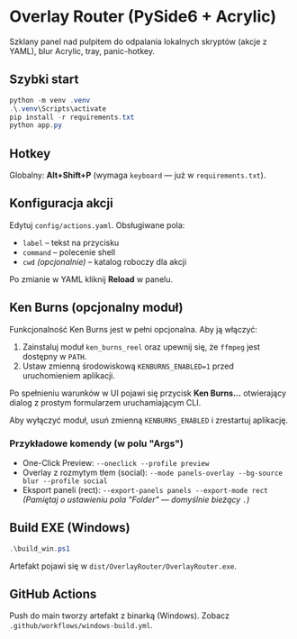 
# Overlay Router (PySide6 + Acrylic)

Szklany panel nad pulpitem do odpalania lokalnych skryptów (akcje z YAML), blur Acrylic, tray, panic-hotkey.

## Szybki start
```powershell
python -m venv .venv
.\.venv\Scripts\activate
pip install -r requirements.txt
python app.py
```

## Hotkey
Globalny: **Alt+Shift+P** (wymaga `keyboard` — już w `requirements.txt`).

## Konfiguracja akcji
Edytuj `config/actions.yaml`. Obsługiwane pola:

- `label` – tekst na przycisku
- `command` – polecenie shell
- `cwd` *(opcjonalnie)* – katalog roboczy dla akcji

Po zmianie w YAML kliknij **Reload** w panelu.

## Ken Burns (opcjonalny moduł)

Funkcjonalność Ken Burns jest w pełni opcjonalna. Aby ją włączyć:

1. Zainstaluj moduł `ken_burns_reel` oraz upewnij się, że `ffmpeg` jest dostępny w `PATH`.
2. Ustaw zmienną środowiskową `KENBURNS_ENABLED=1` przed uruchomieniem aplikacji.

Po spełnieniu warunków w UI pojawi się przycisk **Ken Burns...** otwierający dialog z prostym formularzem uruchamiającym CLI.

Aby wyłączyć moduł, usuń zmienną `KENBURNS_ENABLED` i zrestartuj aplikację.

### Przykładowe komendy (w polu "Args")
- One-Click Preview: `--oneclick --profile preview`
- Overlay z rozmytym tłem (social): `--mode panels-overlay --bg-source blur --profile social`
- Eksport paneli (rect): `--export-panels panels --export-mode rect`
*(Pamiętaj o ustawieniu pola "Folder" — domyślnie bieżący `.`)*

## Build EXE (Windows)
```powershell
.\build_win.ps1
```
Artefakt pojawi się w `dist/OverlayRouter/OverlayRouter.exe`.

## GitHub Actions
Push do main tworzy artefakt z binarką (Windows). Zobacz `.github/workflows/windows-build.yml`.
